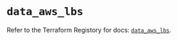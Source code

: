 # `data_aws_lbs`

Refer to the Terraform Registory for docs: [`data_aws_lbs`](https://www.terraform.io/docs/providers/aws/d/lbs).
